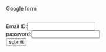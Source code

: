 <html>
<head>

Google form
</head>
<body>
<form><br>
Email ID:<input type= "text name="Email ID" value=""><br>
password:<input type= "password" name="password" value=""><br>
<input type="submit" value="submit"><br>
</form>
</body>
</html>
